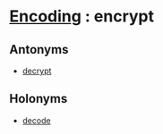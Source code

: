 # [Encoding][1] : encrypt

## Antonyms

  - [decrypt](decrypt.md)

## Holonyms

  - [decode](decode.md)

[1]: README.md